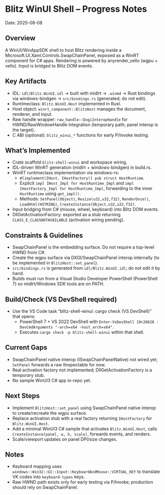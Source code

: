 # Blitz WinUI Shell – Progress Notes

Date: 2025-08-08

## Overview
A WinUI/WinAppSDK shell to host Blitz rendering inside a Microsoft.UI.Xaml.Controls.SwapChainPanel, exposed as a WinRT component for C# apps. Rendering is powered by anyrender_vello (wgpu + vello). Input is bridged to Blitz DOM events.

## Key Artifacts
- IDL: `idl/Blitz.WinUI.idl` → built with midlrt → `.winmd` → Rust bindings via windows-bindgen → `src/bindings.rs` (generated; do not edit).
- Runtimeclass: `Blitz.WinUI.Host` implemented in Rust.
- Host object: `winrt_component::BlitzHost` manages the document, renderer, and input.
- Raw handle wrapper: `raw_handle::DxgiInteropHandle` for HWND/RawWindowHandle integration (temporary path; panel interop is the target).
- C ABI (optional): `blitz_winui_*` functions for early P/Invoke testing.

## What’s Implemented
- Crate scaffold `blitz-shell-winui` and workspace wiring.
- IDL-driven WinRT generation (midlrt + windows-bindgen) in build.rs.
- WinRT runtimeclass implementation via windows-rs:
  - `#[implement(IHost, IHostFactory)] pub struct HostRuntime`.
  - Explicit `impl IHost_Impl for HostRuntime_Impl` and `impl IHostFactory_Impl for HostRuntime_Impl`, forwarding to the inner `HostRuntime` using `get_impl()`.
  - Methods: `SetPanel(Object)`, `Resize(u32,u32,f32)`, `RenderOnce()`, `LoadHtml(HSTRING)`, `CreateInstance(Object,u32,u32,f32)`.
- Input bridging from C# (mouse, wheel, keyboard) into Blitz DOM events.
- DllGetActivationFactory: exported as a stub returning `CLASS_E_CLASSNOTAVAILABLE` (activation wiring pending).

## Constraints & Guidelines
- SwapChainPanel is the embedding surface. Do not require a top-level HWND from C#.
- Create the wgpu surface via DXGI/SwapChainPanel interop internally (to be implemented in `BlitzHost::set_panel`).
- `src/bindings.rs` is generated from `idl/Blitz.WinUI.idl`; do not edit it by hand.
- Builds must run from a Visual Studio Developer PowerShell (PowerShell 7) so midlrt/Windows SDK tools are on PATH.

## Build/Check (VS DevShell required)
- Use the VS Code task “blitz-shell-winui: cargo check (VS DevShell)” that opens:
  - PowerShell 7 + VS 2022 DevShell with `Enter-VsDevShell 19c26628 -DevCmdArguments "-arch=x64 -host_arch=x64"`.
  - Executes `cargo check -p blitz-shell-winui` within that shell.

## Current Gaps
- SwapChainPanel native interop (ISwapChainPanelNative) not wired yet; `SetPanel` forwards a raw IInspectable for now.
- Real activation factory not implemented; DllGetActivationFactory is a temporary stub.
- No sample WinUI3 C# app in-repo yet.

## Next Steps
- Implement `BlitzHost::set_panel` using SwapChainPanel native interop to create/recreate the wgpu surface.
- Replace activation stub with a real factory returning `IHostFactory` for `Blitz.WinUI.Host`.
- Add a minimal WinUI3 C# sample that activates `Blitz.WinUI.Host`, calls `CreateInstance(panel, w, h, scale)`, forwards events, and renders.
- Scale/viewport updates on panel DPI/size changes.

## Notes
- Keyboard mapping uses `windows::Win32::UI::Input::KeyboardAndMouse::VIRTUAL_KEY` to translate VK codes into `keyboard-types` keys.
- Raw HWND path exists only for early testing via P/Invoke; production should rely on SwapChainPanel.
